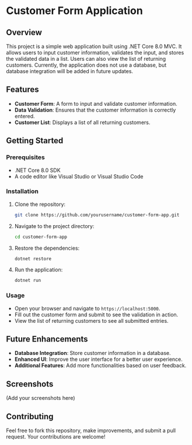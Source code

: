 # Customer Form Application

## Overview
This project is a simple web application built using .NET Core 8.0 MVC. It allows users to input customer information, validates the input, and stores the validated data in a list. Users can also view the list of returning customers. Currently, the application does not use a database, but database integration will be added in future updates.

## Features
- **Customer Form**: A form to input and validate customer information.
- **Data Validation**: Ensures that the customer information is correctly entered.
- **Customer List**: Displays a list of all returning customers.

## Getting Started

### Prerequisites
- .NET Core 8.0 SDK
- A code editor like Visual Studio or Visual Studio Code

### Installation
1. Clone the repository:
    ```sh
    git clone https://github.com/yourusername/customer-form-app.git
    ```
2. Navigate to the project directory:
    ```sh
    cd customer-form-app
    ```
3. Restore the dependencies:
    ```sh
    dotnet restore
    ```
4. Run the application:
    ```sh
    dotnet run
    ```

### Usage
- Open your browser and navigate to `https://localhost:5000`.
- Fill out the customer form and submit to see the validation in action.
- View the list of returning customers to see all submitted entries.

## Future Enhancements
- **Database Integration**: Store customer information in a database.
- **Enhanced UI**: Improve the user interface for a better user experience.
- **Additional Features**: Add more functionalities based on user feedback.

## Screenshots
(Add your screenshots here)

## Contributing
Feel free to fork this repository, make improvements, and submit a pull request. Your contributions are welcome!

